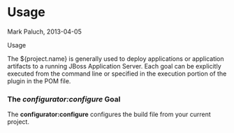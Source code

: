 Usage
============

Mark Paluch, 2013-04-05

Usage

  The ${project.name} is generally used to deploy applications or application artifacts to a running JBoss Application
  Server. Each goal can be explicitly executed from the command line or specified in the execution portion of the plugin
  in the POM file.

### The *configurator:configure* Goal

  The **configurator:configure** configures the build file from your current project.


